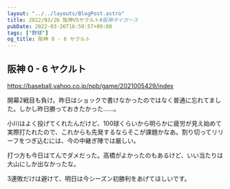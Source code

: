 ```yaml
---
layout: "../../layouts/BlogPost.astro"
title: 2022/03/26 阪神VSヤクルト#阪神タイガース
pubDate: 2022-03-26T16:59:57+09:00
tags: ["野球"]
og_title: 阪神 0 - 6 ヤクルト
---
```


## 阪神 0 - 6 ヤクルト

https://baseball.yahoo.co.jp/npb/game/2021005429/index

開幕2戦目も負け。昨日はショックで書けなかったのではなく普通に忘れてました。しかし昨日勝っておきたかった……。

小川はよく投げてくれたんだけど、100球くらいから明らかに疲労が見え始めて実際打たれたので、これからも先発するならそこが課題かなあ。割り切ってリリーフをつぎ込むには、今の中継ぎ陣では厳しい。

打つ方も今日はてんでダメだった。高橋がよかったのもあるけど、いい当たりは大山にしか出なかったな。

3連敗だけは避けて、明日は今シーズン初勝利をあげてほしいです。